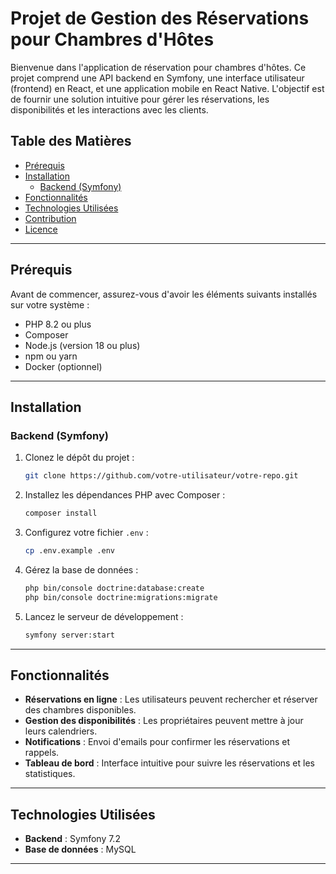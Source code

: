 # Projet de Gestion des Réservations pour Chambres d'Hôtes

Bienvenue dans l'application de réservation pour chambres d'hôtes. Ce projet comprend une API backend en Symfony, une interface utilisateur (frontend) en React, et une application mobile en React Native. L'objectif est de fournir une solution intuitive pour gérer les réservations, les disponibilités et les interactions avec les clients.

## Table des Matières

- [Prérequis](#prérequis)
- [Installation](#installation)
  - [Backend (Symfony)](#backend-symfony)
- [Fonctionnalités](#fonctionnalités)
- [Technologies Utilisées](#technologies-utilisées)
- [Contribution](#contribution)
- [Licence](#licence)

---

## Prérequis

Avant de commencer, assurez-vous d'avoir les éléments suivants installés sur votre système :

- PHP 8.2 ou plus
- Composer
- Node.js (version 18 ou plus)
- npm ou yarn
- Docker (optionnel)

---

## Installation

### Backend (Symfony)

1. Clonez le dépôt du projet :
   ```bash
   git clone https://github.com/votre-utilisateur/votre-repo.git
   ```

2. Installez les dépendances PHP avec Composer :
   ```bash
   composer install
   ```

3. Configurez votre fichier `.env` :
   ```bash
   cp .env.example .env
   ```

4. Gérez la base de données :
   ```bash
   php bin/console doctrine:database:create
   php bin/console doctrine:migrations:migrate
   ```

5. Lancez le serveur de développement :
   ```bash
   symfony server:start
   ```
---

## Fonctionnalités

- **Réservations en ligne** : Les utilisateurs peuvent rechercher et réserver des chambres disponibles.
- **Gestion des disponibilités** : Les propriétaires peuvent mettre à jour leurs calendriers.
- **Notifications** : Envoi d'emails pour confirmer les réservations et rappels.
- **Tableau de bord** : Interface intuitive pour suivre les réservations et les statistiques.

---

## Technologies Utilisées

- **Backend** : Symfony 7.2
- **Base de données** : MySQL

---
